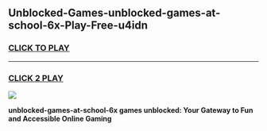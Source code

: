 
## Unblocked-Games-unblocked-games-at-school-6x-Play-Free-u4idn
<h3>
<a href="https://premium76.site?title=unblocked-games-at-school-6x&ref=15A">CLICK TO PLAY</a></h3>
<hr>

<h3>
<a href="https://premium76.site?title=unblocked-games-at-school-6x&ref=15A">CLICK 2 PLAY</a>
  
</h3>

<a href="https://premium76.site?title=unblocked-games-at-school-6x&ref=15A"><img src="https://clearcache.store/games.png"></a>


**unblocked-games-at-school-6x games unblocked: Your Gateway to Fun and Accessible Online Gaming**
